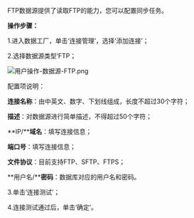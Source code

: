 FTP数据源提供了读取FTP的能力，您可以配置同步任务。

**操作步骤：**

1.进入数据工厂，单击‘连接管理’，选择‘添加连接’；

2.选择数据源类型‘FTP；

![用户操作-数据源-FTP.png](http://img1.jcloudcs.com/cms/50d94053-b729-40ac-a591-475e5177bfac20180413191207.png)

配置项说明：

**连接名称**：由中英文、数字、下划线组成，长度不超过30个字符；

**描述**：对数据源进行简单描述，不得超过50个字符；

**IP/****域名**：填写连接信息；

**端口号**：填写连接信息；

**文件协议**：目前支持FTP、SFTP、FTPS；

**用户名/****密码**：数据库对应的用户名和密码。

3.单击‘连接测试’；

4.连接测试通过后，单击‘确定’。